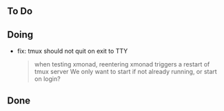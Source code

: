 ## To Do


## Doing

- fix: tmux should not quit on exit to TTY
  > when testing xmonad, reentering xmonad triggers a restart of tmux server
  > We only want to start if not already running, or start on login?

## Done
